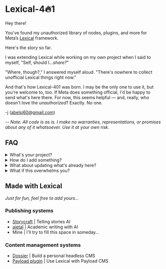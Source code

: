 # Lexical-4🔥1

Hey there! 

You've found my unauthorized library of nodes, plugins, and more for Meta’s [Lexical](https://github.com/facebook/lexical) framework.  

Here's the story so far. 

I was extending Lexical while working on my own project when I said to myself, "Self, should I...*share?*"

"Where, though?," I answered myself aloud. "There's nowhere to collect unofficial Lexical things right now." 

And that's how Lexical-401 was born. I may be the only one to use it, but you're welcome to, too. If Meta does something official, I'd be happy to send what's here there. For now, this seems helpful — and, really, who doesn't love the *unauthorized*? Exactly. No one.

-j (abelsj60@gmail.com)

--
*Note: All code is *as is*. I make no warranties, representations, or promises about any of it whatsoever. Use it at your own risk.*

## FAQ

<details><summary>What's your project?</summary>
<p>

I'd like to help people collaborate with AI in order to tell better stories online. 

I hope to have more to say about that later. For now, enjoy the library. 
</p>
</details>

<details><summary>How do I add something?</summary>
<p>

- Make a Pull Request with your node(s), plugin(s), etc...

- It'd be great if you added a small README with docs and a code sandbox. 

- Name, rank, and serial number at the bottom would be even better than that. 
</p>
</details>

<details><summary>What about updating what's already here?</summary>
<p>

Good question. I don't rightly know. This is a bare bones operation. There are no tests, no build processes, no `npm` anythings. Maybe that'll change at some point. In the meantime, you could contact the original author with questions or Pull Request a new version. 

Mostly, though, I imagine you'll use this code to whip up your own thing and go from there.
</p>
</details>

<details><summary>What if this overwhelms you?</summary>
<p>

What are we talking? Cats and dogs living together? I guess I'll have to re-evaluate the wisdom of my choices. 

But for now, what could possibly go wrong?
</details>

## Made with Lexical

*Just for fun, feel free to add yours...*

### Publishing systems
- [Storycraft](https://storycraft.pro/) | Telling stories AI
- [aietal](https://aietal-coming-soon-o6ip6v5f4-eimenhmdt.vercel.app/) | Academic writing with AI
- Mine | I'll try to fill this space in someday...

### Content management systems
- [Dossier](https://www.dossierhq.dev/) | Build a personal headless CMS
- [Payload plugin](https://github.com/AlessioGr/payload-plugin-lexical) | Use Lexical with Payload CMS